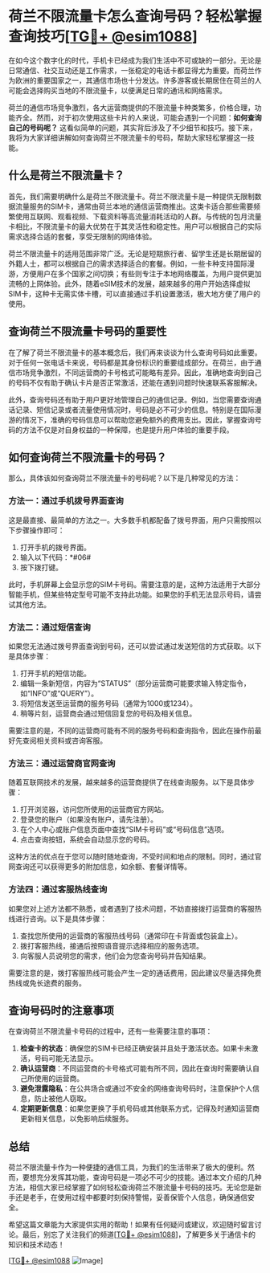# 荷兰不限流量卡怎么查询号码？轻松掌握查询技巧[[TG💪+ @esim1088](https://t.me/s/esim1088)]

在如今这个数字化的时代，手机卡已经成为我们生活中不可或缺的一部分。无论是日常通信、社交互动还是工作需求，一张稳定的电话卡都显得尤为重要。而荷兰作为欧洲的重要国家之一，其通信市场也十分发达。许多游客或长期居住在荷兰的人可能会选择购买当地的不限流量卡，以便满足日常的通讯和网络需求。

荷兰的通信市场竞争激烈，各大运营商提供的不限流量卡种类繁多，价格合理，功能齐全。然而，对于初次使用这些卡片的人来说，可能会遇到一个问题：**如何查询自己的号码呢？** 这看似简单的问题，其实背后涉及了不少细节和技巧。接下来，我将为大家详细讲解如何查询荷兰不限流量卡的号码，帮助大家轻松掌握这一技能。

## 什么是荷兰不限流量卡？

首先，我们需要明确什么是荷兰不限流量卡。荷兰不限流量卡是一种提供无限制数据流量服务的SIM卡，通常由荷兰本地的通信运营商推出。这类卡适合那些需要频繁使用互联网、观看视频、下载资料等高流量消耗活动的人群。与传统的包月流量卡相比，不限流量卡的最大优势在于其灵活性和稳定性。用户可以根据自己的实际需求选择合适的套餐，享受无限制的网络体验。

荷兰不限流量卡的适用范围非常广泛。无论是短期旅行者、留学生还是长期居留的外籍人士，都可以根据自己的需求选择适合的套餐。例如，一些卡种支持国际漫游，方便用户在多个国家之间切换；有些则专注于本地网络覆盖，为用户提供更加流畅的上网体验。此外，随着eSIM技术的发展，越来越多的用户开始选择虚拟SIM卡，这种卡无需实体卡槽，可以直接通过手机设置激活，极大地方便了用户的使用。

## 查询荷兰不限流量卡号码的重要性

在了解了荷兰不限流量卡的基本概念后，我们再来谈谈为什么查询号码如此重要。对于任何一张电话卡来说，号码都是其身份标识的重要组成部分。在荷兰，由于通信市场竞争激烈，不同运营商的卡号格式可能略有差异。因此，准确地查询到自己的号码不仅有助于确认卡片是否正常激活，还能在遇到问题时快速联系客服解决。

此外，查询号码还有助于用户更好地管理自己的通信记录。例如，当您需要查询通话记录、短信记录或者流量使用情况时，号码是必不可少的信息。特别是在国际漫游的情况下，准确的号码信息可以帮助您避免额外的费用支出。因此，掌握查询号码的方法不仅是对自身权益的一种保障，也是提升用户体验的重要手段。

## 如何查询荷兰不限流量卡的号码？

那么，具体该如何查询荷兰不限流量卡的号码呢？以下是几种常见的方法：

### 方法一：通过手机拨号界面查询

这是最直接、最简单的方法之一。大多数手机都配备了拨号界面，用户只需按照以下步骤操作即可：

1. 打开手机的拨号界面。
2. 输入以下代码：*#06#
3. 按下拨打键。

此时，手机屏幕上会显示您的SIM卡号码。需要注意的是，这种方法适用于大部分智能手机，但某些特定型号可能不支持此功能。如果您的手机无法显示号码，请尝试其他方法。

### 方法二：通过短信查询

如果您无法通过拨号界面查询到号码，还可以尝试通过发送短信的方式获取。以下是具体步骤：

1. 打开手机的短信功能。
2. 编辑一条新短信，内容为“STATUS”（部分运营商可能要求输入特定指令，如“INFO”或“QUERY”）。
3. 将短信发送至运营商的服务号码（通常为1000或1234）。
4. 稍等片刻，运营商会通过短信回复您的号码及相关信息。

需要注意的是，不同的运营商可能有不同的服务号码和查询指令，因此在操作前最好先查阅相关资料或咨询客服。

### 方法三：通过运营商官网查询

随着互联网技术的发展，越来越多的运营商提供了在线查询服务。以下是具体步骤：

1. 打开浏览器，访问您所使用的运营商官方网站。
2. 登录您的账户（如果没有账户，请先注册）。
3. 在个人中心或账户信息页面中查找“SIM卡号码”或“号码信息”选项。
4. 点击查询按钮，系统会自动显示您的号码。

这种方法的优点在于您可以随时随地查询，不受时间和地点的限制。同时，通过官网查询还可以获得更多的附加信息，如余额、套餐详情等。

### 方法四：通过客服热线查询

如果您对上述方法都不熟悉，或者遇到了技术问题，不妨直接拨打运营商的客服热线进行咨询。以下是具体步骤：

1. 查找您所使用的运营商的客服热线号码（通常印在卡背面或包装盒上）。
2. 拨打客服热线，接通后按照语音提示选择相应的服务选项。
3. 向客服人员说明您的需求，他们会为您查询号码并告知结果。

需要注意的是，拨打客服热线可能会产生一定的通话费用，因此建议尽量选择免费热线或免长途费的服务。

## 查询号码时的注意事项

在查询荷兰不限流量卡号码的过程中，还有一些需要注意的事项：

1. **检查卡的状态**：确保您的SIM卡已经正确安装并且处于激活状态。如果卡未激活，号码可能无法显示。
2. **确认运营商**：不同运营商的卡号格式可能有所不同，因此在查询时需要确认自己所使用的运营商。
3. **避免泄露隐私**：在公共场合或通过不安全的网络查询号码时，注意保护个人信息，防止被他人窃取。
4. **定期更新信息**：如果您更换了手机号码或其他联系方式，记得及时通知运营商更新相关信息，以免影响后续服务。

## 总结

荷兰不限流量卡作为一种便捷的通信工具，为我们的生活带来了极大的便利。然而，要想充分发挥其功能，查询号码是一项必不可少的技能。通过本文介绍的几种方法，相信大家已经掌握了如何轻松查询荷兰不限流量卡号码的技巧。无论您是新手还是老手，在使用过程中都要时刻保持警惕，妥善保管个人信息，确保通信安全。

希望这篇文章能为大家提供实用的帮助！如果有任何疑问或建议，欢迎随时留言讨论。最后，别忘了关注我们的频道[[TG💪+ @esim1088](https://t.me/s/esim1088)]，了解更多关于通信卡的知识和技术动态！

[[TG💪+ @esim1088](https://t.me/s/esim1088) ![Image](https://i.postimg.cc/4NQfJmqS/Snipaste-2025-05-13-00-14-12.png)]